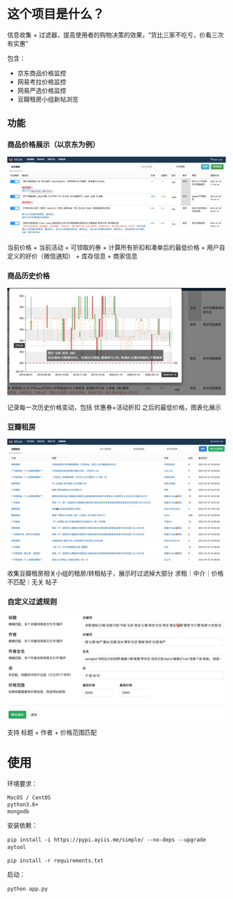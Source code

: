 
# 这个项目是什么？

信息收集 + 过滤器，提高使用者的购物决策的效果，“货比三家不吃亏，价看三次有实惠”

包含：

+ 京东商品价格监控
+ 网易考拉价格监控
+ 网易严选价格监控
+ 豆瓣租房小组新帖浏览

## 功能

### 商品价格展示（以京东为例）

![京东商品列表](https://raw.githubusercontent.com/ayiis/coding/master/wine_machine/1610004918175.jpg)

当前价格 + 当前活动 + 可领取的券 + 计算所有折扣和凑单后的最低价格 + 用户自定义的好价（微信通知） + 库存信息 + 商家信息

### 商品历史价格

![商品历史价格](https://raw.githubusercontent.com/ayiis/coding/master/wine_machine/1610004741446.jpg)

记录每一次历史价格变动，包括 优惠券+活动折扣 之后的最低价格，图表化展示

### 豆瓣租房

![豆瓣租房小组新帖](https://raw.githubusercontent.com/ayiis/coding/master/wine_machine/1610005026521.jpg)

收集豆瓣租房相关小组的租房/转租帖子，展示时过滤掉大部分 求租｜中介｜价格不匹配｜无关 帖子

### 自定义过滤规则

![豆瓣租房过滤规则](https://raw.githubusercontent.com/ayiis/coding/master/wine_machine/1610006608475.jpg)

支持 标题 + 作者 + 价格范围匹配




# 使用

环境要求：
```
MacOS / CentOS
python3.6+
mongodb
```

安装依赖：

`pip install -i https://pypi.ayiis.me/simple/ --no-deps --upgrade aytool`

`pip install -r requirements.txt`

启动：

`python app.py`
